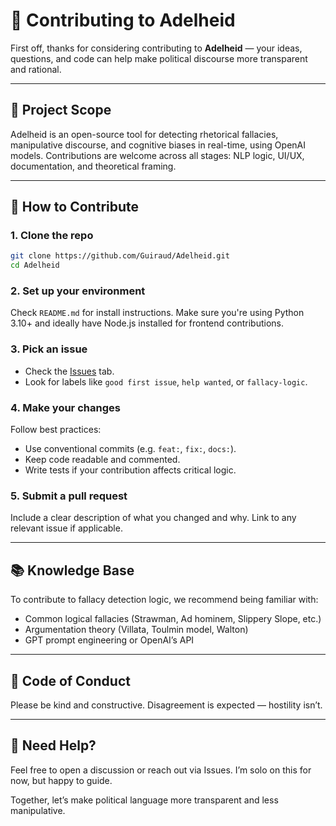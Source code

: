 # 🤝 Contributing to Adelheid

First off, thanks for considering contributing to **Adelheid** — your ideas, questions, and code can help make political discourse more transparent and rational.

---

## 📌 Project Scope

Adelheid is an open-source tool for detecting rhetorical fallacies, manipulative discourse, and cognitive biases in real-time, using OpenAI models. Contributions are welcome across all stages: NLP logic, UI/UX, documentation, and theoretical framing.

---

## 🧰 How to Contribute

### 1. Clone the repo
```bash
git clone https://github.com/Guiraud/Adelheid.git
cd Adelheid
```

### 2. Set up your environment

Check `README.md` for install instructions. Make sure you're using Python 3.10+ and ideally have Node.js installed for frontend contributions.

### 3. Pick an issue

- Check the [Issues](https://github.com/Guiraud/Adelheid/issues) tab.
- Look for labels like `good first issue`, `help wanted`, or `fallacy-logic`.

### 4. Make your changes

Follow best practices:
- Use conventional commits (e.g. `feat:`, `fix:`, `docs:`).
- Keep code readable and commented.
- Write tests if your contribution affects critical logic.

### 5. Submit a pull request

Include a clear description of what you changed and why. Link to any relevant issue if applicable.

---

## 📚 Knowledge Base

To contribute to fallacy detection logic, we recommend being familiar with:
- Common logical fallacies (Strawman, Ad hominem, Slippery Slope, etc.)
- Argumentation theory (Villata, Toulmin model, Walton)
- GPT prompt engineering or OpenAI’s API

---

## 📢 Code of Conduct

Please be kind and constructive. Disagreement is expected — hostility isn’t.

---

## 💬 Need Help?

Feel free to open a discussion or reach out via Issues. I’m solo on this for now, but happy to guide.

Together, let’s make political language more transparent and less manipulative.